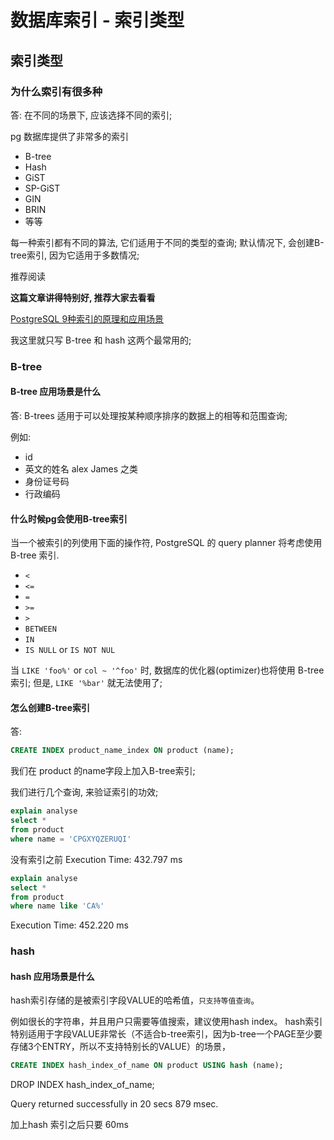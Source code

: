 # 数据库索引 - 索引类型

## 索引类型

### 为什么索引有很多种

答: 在不同的场景下, 应该选择不同的索引; 

pg 数据库提供了非常多的索引

- B-tree
- Hash
- GiST
- SP-GiST
- GIN
- BRIN
- 等等

每一种索引都有不同的算法, 它们适用于不同的类型的查询;
默认情况下, 会创建B-tree索引, 因为它适用于多数情况;


推荐阅读

**这篇文章讲得特别好, 推荐大家去看看**

[PostgreSQL 9种索引的原理和应用场景](https://developer.aliyun.com/article/111793)

我这里就只写 B-tree 和 hash 这两个最常用的;

### B-tree

#### B-tree 应用场景是什么


答: B-trees 适用于可以处理按某种顺序排序的数据上的相等和范围查询;

例如: 

- id
- 英文的姓名 alex James 之类
- 身份证号码
- 行政编码

#### 什么时候pg会使用B-tree索引

当一个被索引的列使用下面的操作符, PostgreSQL 的 query planner 将考虑使用 B-tree 索引.

- `<`
- `<=`
- `=`
- `>=`
- `>`
- `BETWEEN`
- `IN`
- `IS NULL` or `IS NOT NUL`

当 `LIKE 'foo%'` or `col ~ '^foo'` 时, 数据库的优化器(optimizer)也将使用 B-tree 索引;
但是, `LIKE '%bar'` 就无法使用了;


#### 怎么创建B-tree索引

答: 

```sql
CREATE INDEX product_name_index ON product (name);
```

我们在 product 的name字段上加入B-tree索引;

我们进行几个查询, 来验证索引的功效;

```sql
explain analyse
select *
from product 
where name = 'CPGXYQZERUQI'
```

没有索引之前
Execution Time: 432.797 ms



```sql
explain analyse
select *
from product 
where name like 'CA%'
```

Execution Time: 452.220 ms





### hash 

#### hash 应用场景是什么

hash索引存储的是被索引字段VALUE的哈希值，`只支持等值查询`。

例如很长的字符串，并且用户只需要等值搜索，建议使用hash index。
hash索引特别适用于字段VALUE非常长（不适合b-tree索引，因为b-tree一个PAGE至少要存储3个ENTRY，所以不支持特别长的VALUE）的场景，


```sql
CREATE INDEX hash_index_of_name ON product USING hash (name);
```

DROP INDEX hash_index_of_name;  

Query returned successfully in 20 secs 879 msec.

加上hash 索引之后只要  60ms
